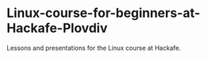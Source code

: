 Linux-course-for-beginners-at-Hackafe-Plovdiv
=============================================

Lessons and presentations for the Linux course at Hackafe.
